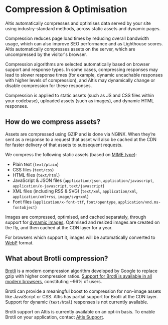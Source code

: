 # Compression & Optimisation
Altis automatically compresses and optimises data served by your site using industry-standard methods, across static assets and dynamic pages.

Compression reduces page load times by reducing overall bandwidth usage, which can also improve SEO performance and as Lighthouse scores. Altis automatically compresses assets on the server, which are uncompressed by the visitor's browser.

Compression algorithms are selected automatically based on browser support and response types. In some cases, compressing responses may lead to slower response times (for example, dynamic uncachable responses with higher levels of compression), and Altis may dynamically change or disable compression for these responses.

Compression is applied to static assets (such as JS and CSS files within your codebase), uploaded assets (such as images), and dynamic HTML responses.

## How do we compress assets?

Assets are compressed using GZIP and is done via NGINX. When they’re sent as a response to a request that asset will also be cached at the CDN for faster delivery of that assets to subsequent requests.

We compress the following static assets (based on [MIME type](https://en.wikipedia.org/wiki/Media_type)):

* Plain text (`text/plain`)
* CSS files (`text/css`)
* HTML files (`text/html`)
* JavaScript & JSON files (`application/json`, `application/javascript`, `application/x-javascript`, `text/javascript`)
* XML files (including RSS & SVG) (`text/xml`, `application/xml`, `application/xml+rss`, `image/svg+xml`)
* Font files (`application/x-font-ttf`, `font/opentype`, `application/vnd.ms-fontobject`)

Images are compressed, optimised, and cached separately, through support for [dynamic images](https://docs.altis-dxp.com/media/dynamic-images/). Optimised and resized images are created on the fly, and then cached at the CDN layer for a year.

For browsers which support it, images will be automatically converted to [WebP](https://developers.google.com/speed/webp/) format.

## What about Brotli compression?

[Brotli](https://en.wikipedia.org/wiki/Brotli) is a modern compression algorithm developed by Google to replace gzip with higher compression ratios. [Support for Brotli is available in all modern browsers](https://caniuse.com/brotli), constituting ~96% of users.

Brotli can provide a meaningful boost to compression for non-image assets like JavaScript or CSS. Altis has partial support for Brotli at the CDN layer. Support for dynamic (`text/html`) responses is not currently available.

Brotli support on Altis is currently available on an opt-in basis. To enable Brotli on your application, contact [Altis Support](https://docs.altis-dxp.com/guides/getting-help-with-altis/).
